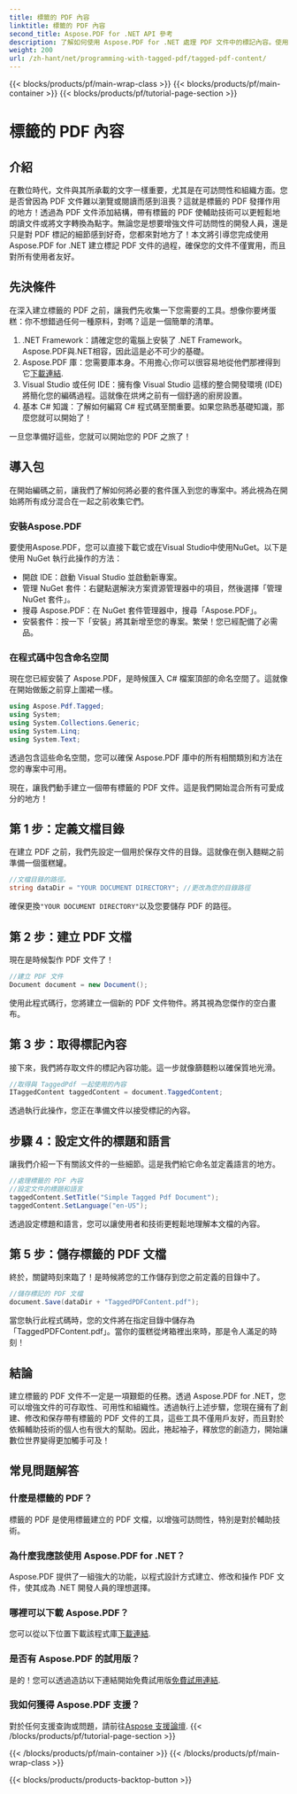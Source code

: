```yaml
---
title: 標籤的 PDF 內容
linktitle: 標籤的 PDF 內容
second_title: Aspose.PDF for .NET API 參考
description: 了解如何使用 Aspose.PDF for .NET 處理 PDF 文件中的標記內容。使用標籤的逐步指南。
weight: 200
url: /zh-hant/net/programming-with-tagged-pdf/tagged-pdf-content/
---
```


{{< blocks/products/pf/main-wrap-class >}}
{{< blocks/products/pf/main-container >}}
{{< blocks/products/pf/tutorial-page-section >}}

# 標籤的 PDF 內容

## 介紹

在數位時代，文件與其所承載的文字一樣重要，尤其是在可訪問性和組織方面。您是否曾因為 PDF 文件難以瀏覽或閱讀而感到沮喪？這就是標籤的 PDF 發揮作用的地方！透過為 PDF 文件添加結構，帶有標籤的 PDF 使輔助技術可以更輕鬆地朗讀文件或將文字轉換為點字。無論您是想要增強文件可訪問性的開發人員，還是只是對 PDF 標記的細節感到好奇，您都來對地方了！本文將引導您完成使用 Aspose.PDF for .NET 建立標記 PDF 文件的過程，確保您的文件不僅實用，而且對所有使用者友好。

## 先決條件

在深入建立標籤的 PDF 之前，讓我們先收集一下您需要的工具。想像你要烤蛋糕：你不想錯過任何一種原料，對嗎？這是一個簡單的清單。

1. .NET Framework：請確定您的電腦上安裝了 .NET Framework。 Aspose.PDF與.NET相容，因此這是必不可少的基礎。
2.  Aspose.PDF 庫：您需要庫本身。不用擔心;你可以很容易地從他們那裡得到它[下載連結](https://releases.aspose.com/pdf/net/).
3. Visual Studio 或任何 IDE：擁有像 Visual Studio 這樣的整合開發環境 (IDE) 將簡化您的編碼過程。這就像在烘烤之前有一個舒適的廚房設置。
4. 基本 C# 知識：了解如何編寫 C# 程式碼至關重要。如果您熟悉基礎知識，那麼您就可以開始了！

一旦您準備好這些，您就可以開始您的 PDF 之旅了！

## 導入包

在開始編碼之前，讓我們了解如何將必要的套件匯入到您的專案中。將此視為在開始將所有成分混合在一起之前收集它們。

### 安裝Aspose.PDF

要使用Aspose.PDF，您可以直接下載它或在Visual Studio中使用NuGet。以下是使用 NuGet 執行此操作的方法：

- 開啟 IDE：啟動 Visual Studio 並啟動新專案。
- 管理 NuGet 套件：右鍵點選解決方案資源管理器中的項目，然後選擇「管理 NuGet 套件」。
- 搜尋 Aspose.PDF：在 NuGet 套件管理器中，搜尋「Aspose.PDF」。
- 安裝套件：按一下「安裝」將其新增至您的專案。繁榮！您已經配備了必需品。

### 在程式碼中包含命名空間

現在您已經安裝了 Aspose.PDF，是時候匯入 C# 檔案頂部的命名空間了。這就像在開始做飯之前穿上圍裙一樣。

```csharp
using Aspose.Pdf.Tagged;
using System;
using System.Collections.Generic;
using System.Linq;
using System.Text;
```

透過包含這些命名空間，您可以確保 Aspose.PDF 庫中的所有相關類別和方法在您的專案中可用。

現在，讓我們動手建立一個帶有標籤的 PDF 文件。這是我們開始混合所有可愛成分的地方！

## 第 1 步：定義文檔目錄

在建立 PDF 之前，我們先設定一個用於保存文件的目錄。這就像在倒入麵糊之前準備一個蛋糕罐。

```csharp
//文檔目錄的路徑。
string dataDir = "YOUR DOCUMENT DIRECTORY"; //更改為您的目錄路徑
```

確保更換`"YOUR DOCUMENT DIRECTORY"`以及您要儲存 PDF 的路徑。 

## 第 2 步：建立 PDF 文檔

現在是時候製作 PDF 文件了！ 

```csharp
//建立 PDF 文件
Document document = new Document();
```

使用此程式碼行，您將建立一個新的 PDF 文件物件。將其視為您傑作的空白畫布。

## 第 3 步：取得標記內容

接下來，我們將存取文件的標記內容功能。這一步就像篩麵粉以確保質地光滑。

```csharp
//取得與 TaggedPdf 一起使用的內容
ITaggedContent taggedContent = document.TaggedContent;
```

透過執行此操作，您正在準備文件以接受標記的內容。

## 步驟 4：設定文件的標題和語言

讓我們介紹一下有關該文件的一些細節。這是我們給它命名並定義語言的地方。 

```csharp
//處理標籤的 PDF 內容
//設定文件的標題和語言
taggedContent.SetTitle("Simple Tagged Pdf Document");
taggedContent.SetLanguage("en-US");
```

透過設定標題和語言，您可以讓使用者和技術更輕鬆地理解本文檔的內容。

## 第 5 步：儲存標籤的 PDF 文檔

終於，關鍵時刻來臨了！是時候將您的工作儲存到您之前定義的目錄中了。

```csharp
//儲存標記的 PDF 文檔
document.Save(dataDir + "TaggedPDFContent.pdf");
```

當您執行此程式碼時，您的文件將在指定目錄中儲存為「TaggedPDFContent.pdf」。當你的蛋糕從烤箱裡出來時，那是令人滿足的時刻！

## 結論

建立標籤的 PDF 文件不一定是一項艱鉅的任務。透過 Aspose.PDF for .NET，您可以增強文件的可存取性、可用性和組織性。透過執行上述步驟，您現在擁有了創建、修改和保存帶有標籤的 PDF 文件的工具，這些工具不僅用戶友好，而且對於依賴輔助技術的個人也有很大的幫助。因此，捲起袖子，釋放您的創造力，開始讓數位世界變得更加觸手可及！

## 常見問題解答

### 什麼是標籤的 PDF？
標籤的 PDF 是使用標籤建立的 PDF 文檔，以增強可訪問性，特別是對於輔助技術。

### 為什麼我應該使用 Aspose.PDF for .NET？
Aspose.PDF 提供了一組強大的功能，以程式設計方式建立、修改和操作 PDF 文件，使其成為 .NET 開發人員的理想選擇。

### 哪裡可以下載 Aspose.PDF？
您可以從以下位置下載該程式庫[下載連結](https://releases.aspose.com/pdf/net/).

### 是否有 Aspose.PDF 的試用版？
是的！您可以透過造訪以下連結開始免費試用版[免費試用連結](https://releases.aspose.com/).

### 我如何獲得 Aspose.PDF 支援？
對於任何支援查詢或問題，請前往[Aspose 支援論壇](https://forum.aspose.com/c/pdf/10).
{{< /blocks/products/pf/tutorial-page-section >}}

{{< /blocks/products/pf/main-container >}}
{{< /blocks/products/pf/main-wrap-class >}}

{{< blocks/products/products-backtop-button >}}

